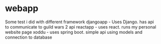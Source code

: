 # webapp

Some test i did with different framework
djangoapp - Uses Django. has api to communicate to guild wars 2 api
reactapp - uses react. runs my personal website page
xoddu - uses spring boot. simple api using models and connection to database
